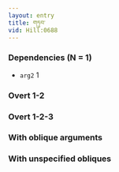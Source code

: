 ```yaml
---
layout: entry
title: གཏུབ་
vid: Hill:0688
---
```

### Dependencies (N = 1)
* `arg2` 1


### Overt 1-2


### Overt 1-2-3


### With oblique arguments


### With unspecified obliques

